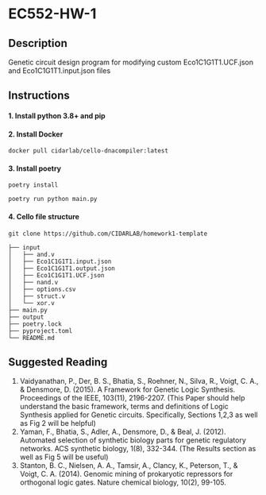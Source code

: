 # EC552-HW-1
## Description
Genetic circuit design program for modifying custom Eco1C1G1T1.UCF.json and Eco1C1G1T1.input.json files

## Instructions
#### 1. Install python 3.8+ and pip
#### 2. Install Docker
`docker pull cidarlab/cello-dnacompiler:latest`
#### 3. Install poetry
`poetry install` 

`poetry run python main.py`
#### 4. Cello file structure

`git clone https://github.com/CIDARLAB/homework1-template`

```
├── input
│   ├── and.v
│   ├── Eco1C1G1T1.input.json
│   ├── Eco1C1G1T1.output.json
│   ├── Eco1C1G1T1.UCF.json
│   ├── nand.v
│   ├── options.csv
│   ├── struct.v
│   └── xor.v
├── main.py
├── output
├── poetry.lock
├── pyproject.toml
└── README.md
```

## Suggested Reading
1. Vaidyanathan, P., Der, B. S., Bhatia, S., Roehner, N., Silva, R., Voigt, C. A., & Densmore, D. (2015). A Framework for Genetic Logic Synthesis. Proceedings of the IEEE,
103(11), 2196-2207.
(This Paper should help understand the basic framework, terms and definitions of Logic Synthesis applied for Genetic circuits. Specifically, Sections
1,2,3 as well as Fig 2 will be helpful)
2. Yaman, F., Bhatia, S., Adler, A., Densmore, D., & Beal, J. (2012). Automated selection of synthetic biology parts for genetic regulatory networks. ACS synthetic biology,
1(8), 332-344.
(The Results section as well as Fig 5 will be useful)
3. Stanton, B. C., Nielsen, A. A., Tamsir, A., Clancy, K., Peterson, T., & Voigt, C. A.
(2014). Genomic mining of prokaryotic repressors for orthogonal logic gates. Nature
chemical biology, 10(2), 99-105.
